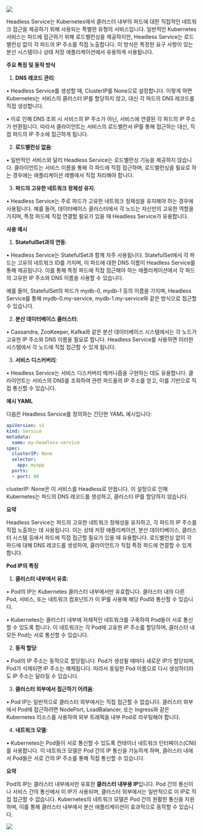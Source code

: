 ![](www.udemy.com_course_certified-kubernetes-application-developer_learn_lecture_17478616%20(3).png)

Headless Service는 Kubernetes에서 클러스터 내부의 파드에 대한 직접적인 네트워크 접근을 제공하기 위해 사용되는 특별한 유형의 서비스입니다. 일반적인 Kubernetes 서비스는 파드에 접근하기 위해 로드밸런싱을 제공하지만, Headless Service는 로드밸런싱 없이 각 파드의 IP 주소를 직접 노출합니다. 이 방식은 특정한 요구 사항이 있는 분산 시스템이나 상태 저장 애플리케이션에서 유용하게 사용됩니다.

  

**주요 특징 및 동작 방식**

  

1. **DNS 레코드 관리**:

• Headless Service를 생성할 때, ClusterIP를 None으로 설정합니다. 이렇게 하면 Kubernetes는 서비스의 클러스터 IP를 할당하지 않고, 대신 각 파드의 DNS 레코드를 직접 생성합니다.

• 이로 인해 DNS 조회 시 서비스의 IP 주소가 아닌, 서비스에 연결된 각 파드의 IP 주소가 반환됩니다. 따라서 클라이언트는 서비스의 로드밸런서 IP를 통해 접근하는 대신, 직접 파드의 IP 주소에 접근하게 됩니다.

2. **로드밸런싱 없음**:

• 일반적인 서비스와 달리 Headless Service는 로드밸런싱 기능을 제공하지 않습니다. 클라이언트는 서비스 이름을 통해 각 파드에 직접 접근하며, 로드밸런싱을 필요로 하는 경우에는 애플리케이션 레벨에서 직접 처리해야 합니다.

3. **파드의 고유한 네트워크 정체성 유지**:

• Headless Service는 주로 파드가 고유한 네트워크 정체성을 유지해야 하는 경우에 사용됩니다. 예를 들어, 데이터베이스 클러스터에서 각 노드는 자신만의 고유한 역할을 가지며, 특정 파드에 직접 연결할 필요가 있을 때 Headless Service가 유용합니다.

  

**사용 예시**

  

1. **StatefulSet과의 연동**:

• Headless Service는 StatefulSet과 함께 자주 사용됩니다. StatefulSet에서 각 파드는 고유의 네트워크 ID를 가지며, 이 파드에 대한 DNS 이름이 Headless Service를 통해 제공됩니다. 이를 통해 특정 파드에 직접 접근해야 하는 애플리케이션에서 각 파드의 고유한 IP 주소와 DNS 이름을 사용할 수 있습니다.

예를 들어, StatefulSet의 파드가 mydb-0, mydb-1 등의 이름을 가지며, Headless Service를 통해 mydb-0.my-service, mydb-1.my-service와 같은 방식으로 접근할 수 있습니다.

2. **분산 데이터베이스 클러스터**:

• Cassandra, ZooKeeper, Kafka와 같은 분산 데이터베이스 시스템에서는 각 노드가 고유한 IP 주소와 DNS 이름을 필요로 합니다. Headless Service를 사용하면 이러한 시스템에서 각 노드에 직접 접근할 수 있게 됩니다.

3. **서비스 디스커버리**:

• Headless Service는 서비스 디스커버리 메커니즘을 구현하는 데도 유용합니다. 클라이언트는 서비스의 DNS를 조회하여 관련 파드들의 IP 주소를 얻고, 이를 기반으로 직접 통신할 수 있습니다.



**예시 YAML**

다음은 Headless Service를 정의하는 간단한 YAML 예시입니다:

```yml
apiVersion: v1
kind: Service
metadata:
  name: my-headless-service
spec:
  clusterIP: None
  selector:
    app: myapp
  ports:
  - port: 80
```

clusterIP: None은 이 서비스를 Headless로 만듭니다. 이 설정으로 인해 Kubernetes는 파드의 DNS 레코드를 생성하고, 클러스터 IP를 할당하지 않습니다.

  

**요약**

Headless Service는 파드의 고유한 네트워크 정체성을 유지하고, 각 파드의 IP 주소를 직접 노출하는 데 사용됩니다. 이는 상태 저장 애플리케이션, 분산 데이터베이스, 클러스터 시스템 등에서 파드에 직접 접근할 필요가 있을 때 유용합니다. 로드밸런싱 없이 각 파드에 대해 DNS 레코드를 생성하여, 클라이언트가 직접 특정 파드에 연결할 수 있게 합니다.


  

**Pod IP의 특징**

1. **클러스터 내부에서 유효**:

• Pod의 IP는 Kubernetes 클러스터 내부에서만 유효합니다. 클러스터 내의 다른 Pod, 서비스, 또는 네트워크 컴포넌트가 이 IP를 사용해 해당 Pod와 통신할 수 있습니다.

• Kubernetes는 클러스터 내부에 자체적인 네트워크를 구축하여 Pod들이 서로 통신할 수 있도록 합니다. 이 네트워크는 각 Pod에 고유한 IP 주소를 할당하며, 클러스터 내 모든 Pod는 서로 통신할 수 있습니다.

2. **동적 할당**:

• Pod의 IP 주소는 동적으로 할당됩니다. Pod가 생성될 때마다 새로운 IP가 할당되며, Pod가 삭제되면 IP 주소는 해제됩니다. 따라서 동일한 Pod 이름으로 다시 생성하더라도 IP 주소는 달라질 수 있습니다.

3. **클러스터 외부에서 접근하기 어려움**:

• Pod IP는 일반적으로 클러스터 외부에서는 직접 접근할 수 없습니다. 클러스터 외부에서 Pod에 접근하려면 NodePort, LoadBalancer, 또는 Ingress와 같은 Kubernetes 리소스를 사용하여 외부 트래픽을 내부 Pod로 라우팅해야 합니다.

4. **네트워크 모델**:

• Kubernetes는 Pod들이 서로 통신할 수 있도록 컨테이너 네트워크 인터페이스(CNI)를 사용합니다. 이 네트워크 모델은 Pod 간의 IP 통신을 가능하게 하며, 클러스터 내에서 Pod들은 서로 간의 IP 주소를 통해 직접 통신할 수 있습니다.

  

**요약**

  

Pod의 IP는 클러스터 내부에서만 유효한 **클러스터 내부용 IP**입니다. Pod 간의 통신이나 서비스 간의 통신에서 이 IP가 사용되며, 클러스터 외부에서는 일반적으로 이 IP로 직접 접근할 수 없습니다. Kubernetes의 네트워크 모델은 Pod 간의 원활한 통신을 지원하며, 이를 통해 클러스터 내부에서 분산 애플리케이션이 효과적으로 동작할 수 있습니다.


![](www.udemy.com_course_certified-kubernetes-application-developer_learn_lecture_17478616%20(5).png)